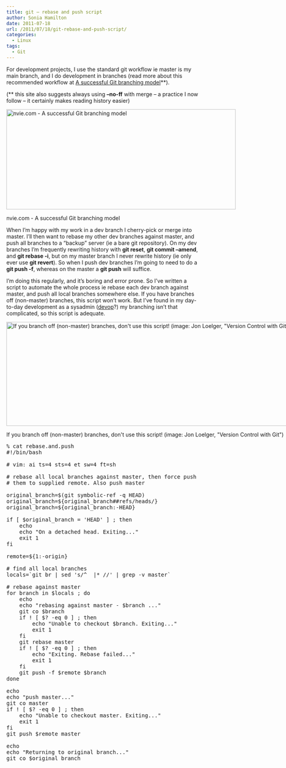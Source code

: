 ```yaml
---
title: git – rebase and push script
author: Sonia Hamilton
date: 2011-07-18
url: /2011/07/18/git-rebase-and-push-script/
categories:
  - Linux
tags:
  - Git
---
```

For development projects, I use the standard git workflow ie master is my main branch, and I do development in branches (read more about this recommended workflow at [A successful Git branching model][1]**).

<!--more-->

(** this site also suggests always using **&#8211;no-ff** with merge &#8211; a practice I now follow &#8211; it certainly makes reading history easier)

<div id="attachment_1086" class="wp-caption aligncenter" style="width: 608px">
  <a href="http://blog.snowfrog.net/wp-content/uploads/2011/07/branch-model.png"><img class="size-full wp-image-1086" title="branch-model" src="http://blog.snowfrog.net/wp-content/uploads/2011/07/branch-model.png" alt="nvie.com - A successful Git branching model" width="600" height="262" /></a>
  
  <p class="wp-caption-text">
    nvie.com - A successful Git branching model
  </p>
</div>

When I&#8217;m happy with my work in a dev branch I cherry-pick or merge into master. I&#8217;ll then want to rebase my other dev branches against master, and push all branches to a &#8220;backup&#8221; server (ie a bare git repository). On my dev branches I&#8217;m frequently rewriting history with **git reset**, **git commit &#8211;amend**, and **git rebase -i**, but on my master branch I never rewrite history (ie only ever use **git revert**). So when I push dev branches I&#8217;m going to need to do a **git push -f**, whereas on the master a **git push** will suffice.

I&#8217;m doing this regularly, and it&#8217;s boring and error prone. So I&#8217;ve written a script to automate the whole process ie rebase each dev branch against master, and push all local branches somewhere else. If you have branches off (non-master) branches, this script won&#8217;t work. But I&#8217;ve found in my day-to-day development as a sysadmin ([devop][2]?) my branching isn&#8217;t that complicated, so this script is adequate.

<div id="attachment_1084" class="wp-caption aligncenter" style="width: 869px">
  <a href="http://blog.snowfrog.net/wp-content/uploads/2011/07/branching.png"><img class="size-full wp-image-1084  " title="branching" src="http://blog.snowfrog.net/wp-content/uploads/2011/07/branching.png" alt="If you branch off (non-master) branches, don't use this script! (image: Jon Loelger, &quot;Version Control with Git&quot;)" width="861" height="272" /></a>
  
  <p class="wp-caption-text">
    If you branch off (non-master) branches, don't use this script! (image: Jon Loelger, "Version Control with Git")
  </p>
</div>

<pre>% cat rebase.and.push
#!/bin/bash

# vim: ai ts=4 sts=4 et sw=4 ft=sh

# rebase all local branches against master, then force push
# them to supplied remote. Also push master

original_branch=$(git symbolic-ref -q HEAD)
original_branch=${original_branch##refs/heads/}
original_branch=${original_branch:-HEAD}

if [ $original_branch = 'HEAD' ] ; then
    echo
    echo "On a detached head. Exiting..."
    exit 1
fi

remote=${1:-origin}

# find all local branches
locals=`git br | sed 's/^  |* //' | grep -v master`

# rebase against master
for branch in $locals ; do
    echo
    echo "rebasing against master - $branch ..."
    git co $branch
    if ! [ $? -eq 0 ] ; then
        echo "Unable to checkout $branch. Exiting..."
        exit 1
    fi
    git rebase master
    if ! [ $? -eq 0 ] ; then
        echo "Exiting. Rebase failed..."
        exit 1
    fi
    git push -f $remote $branch
done

echo
echo "push master..."
git co master
if ! [ $? -eq 0 ] ; then
    echo "Unable to checkout master. Exiting..."
    exit 1
fi
git push $remote master

echo
echo "Returning to original branch..."
git co $original_branch</pre>

 [1]: http://nvie.com/posts/a-successful-git-branching-model/
 [2]: http://devopsdownunder.org/
